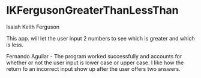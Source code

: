 # IKFergusonGreaterThanLessThan

Isaiah Keith Ferguson

This app. will let the user input 2 numbers to see which is greater and which is less.

Fernando Aguilar - The program worked successfully and accounts for whether or not the user input is lower case or upper case. I like how the return fo an incorrect input show up after the user offers two answers.